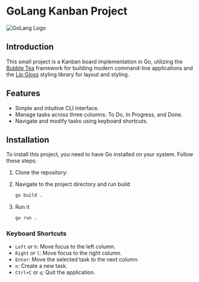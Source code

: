 # GoLang Kanban Project

![GoLang Logo](https://github.com/rfyiamcool/golang_logo/blob/master/png/golang_20.png)


## Introduction

This small project is a Kanban board implementation in Go, utilizing the [Bubble Tea](https://github.com/charmbracelet/bubbletea) framework for building modern command-line applications and the [Lip Gloss](https://github.com/charmbracelet/lipgloss) styling library for layout and styling.

## Features

- Simple and intuitive CLI interface.
- Manage tasks across three columns: To Do, In Progress, and Done.
- Navigate and modify tasks using keyboard shortcuts.

## Installation

To install this project, you need to have Go installed on your system. Follow these steps:

1. Clone the repository:

2. Navigate to the project directory and run build
    ```bash
    go build .
3. Run it
    ```bash
    go run .

### Keyboard Shortcuts

- `Left` or `h`: Move focus to the left column.
- `Right` or `l`: Move focus to the right column.
- `Enter`: Move the selected task to the next column.
- `n`: Create a new task.
- `Ctrl+C` or `q`: Quit the application.


